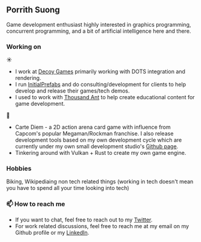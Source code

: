 ## Porrith Suong

Game development enthusiast highly interested in graphics programming, concurrent programming, and a bit of artificial intelligence here and there. 

### Working on

☀
* I work at [Decoy Games](https://www.decoygames.com/) primarily working with DOTS integration and rendering.
* I run [InitialPrefabs](https://initialprefabs.com/) and do consulting/development for clients to help develop and release their games/tech demos. 
* I used to work with [Thousand Ant](http://thousandant.com/) to help create educational content for game development.


🌃 
* Carte Diem - a 2D action arena card game with influence from Capcom's popular Megaman/Rockman franchise. I also release development tools based on my own development cycle which are currently under my own small development studio's [Github page](https://github.com/InitialPrefabs).
* Tinkering around with Vulkan + Rust to create my own game engine.

### Hobbies
Biking, Wikipediaing non tech related things (working in tech doesn't mean you have to spend all your time looking into tech)

### 📫 How to reach me
* If you want to chat, feel free to reach out to my [Twitter](https://twitter.com/PorrithSuong).
* For work related discussions, feel free to reach me at my email on my Github profile or my [LinkedIn](https://www.linkedin.com/in/porrithsuong/).

<!--
**psuong/psuong** is a ✨ _special_ ✨ repository because its `README.md` (this file) appears on your GitHub profile.

Here are some ideas to get you started:

- 🔭 I’m currently working on ...
- 🌱 I’m currently learning ...
- 👯 I’m looking to collaborate on ...
- 🤔 I’m looking for help with ...
- 💬 Ask me about ...
- 📫 How to reach me: ...
- 😄 Pronouns: ...
- ⚡ Fun fact: ...
-->
